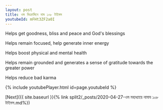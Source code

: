 ```yaml
---
layout: post
title: ওম ভিক্রামিনে নাম ১০৮ টাইমস
youtubeId: mFHt3ZF2a0I
---
```

 
 
Helps get goodness, bliss and peace and God's blessings
 
Helps remain focused, help generate inner energy 
 
Helps boost physical and mental health 
 
Helps remain grounded and generates a sense of gratitude towards the greater power 
 
Helps reduce bad karma
 
 
 
 


{% include youtubePlayer.html id=page.youtubeId %}
 
[Next]({{ site.baseurl }}{% link  split2/_posts/2020-04-27-ওম মহাধ্যায়ে নামায ১০৮ টাইমস.md%})
 
